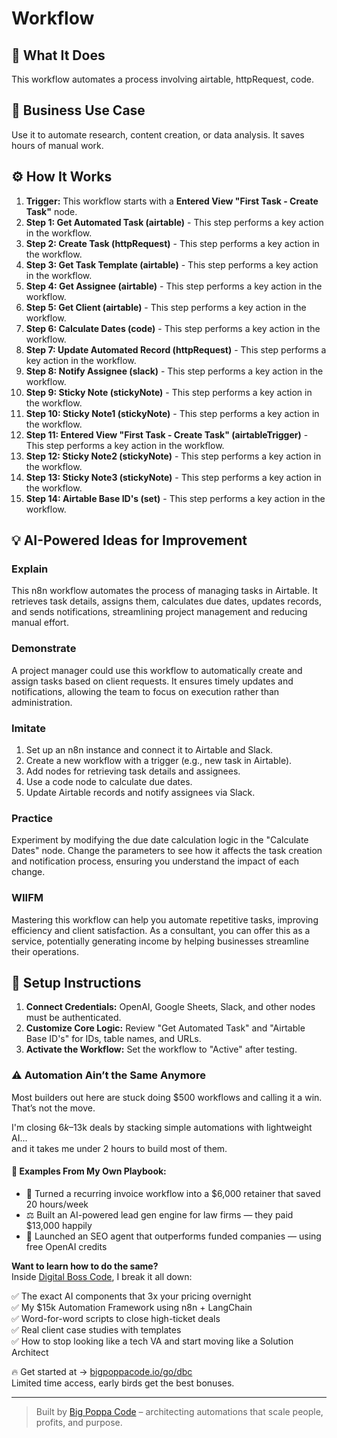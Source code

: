 # Workflow

## 🚀 What It Does
This workflow automates a process involving airtable, httpRequest, code.

## 💼 Business Use Case
Use it to automate research, content creation, or data analysis. It saves hours of manual work.

## ⚙️ How It Works
1.  **Trigger:** This workflow starts with a **Entered View  "First Task - Create Task"** node.
2. **Step 1: Get Automated Task (airtable)** - This step performs a key action in the workflow.
3. **Step 2: Create Task (httpRequest)** - This step performs a key action in the workflow.
4. **Step 3: Get Task Template (airtable)** - This step performs a key action in the workflow.
5. **Step 4: Get Assignee (airtable)** - This step performs a key action in the workflow.
6. **Step 5: Get Client (airtable)** - This step performs a key action in the workflow.
7. **Step 6: Calculate Dates (code)** - This step performs a key action in the workflow.
8. **Step 7: Update Automated Record (httpRequest)** - This step performs a key action in the workflow.
9. **Step 8: Notify Assignee (slack)** - This step performs a key action in the workflow.
10. **Step 9: Sticky Note (stickyNote)** - This step performs a key action in the workflow.
11. **Step 10: Sticky Note1 (stickyNote)** - This step performs a key action in the workflow.
12. **Step 11: Entered View  "First Task - Create Task" (airtableTrigger)** - This step performs a key action in the workflow.
13. **Step 12: Sticky Note2 (stickyNote)** - This step performs a key action in the workflow.
14. **Step 13: Sticky Note3 (stickyNote)** - This step performs a key action in the workflow.
15. **Step 14: Airtable Base ID's (set)** - This step performs a key action in the workflow.

## 💡 AI-Powered Ideas for Improvement
### Explain
This n8n workflow automates the process of managing tasks in Airtable. It retrieves task details, assigns them, calculates due dates, updates records, and sends notifications, streamlining project management and reducing manual effort.

### Demonstrate
A project manager could use this workflow to automatically create and assign tasks based on client requests. It ensures timely updates and notifications, allowing the team to focus on execution rather than administration.

### Imitate
1. Set up an n8n instance and connect it to Airtable and Slack.
2. Create a new workflow with a trigger (e.g., new task in Airtable).
3. Add nodes for retrieving task details and assignees.
4. Use a code node to calculate due dates.
5. Update Airtable records and notify assignees via Slack.

### Practice
Experiment by modifying the due date calculation logic in the "Calculate Dates" node. Change the parameters to see how it affects the task creation and notification process, ensuring you understand the impact of each change.

### WIIFM
Mastering this workflow can help you automate repetitive tasks, improving efficiency and client satisfaction. As a consultant, you can offer this as a service, potentially generating income by helping businesses streamline their operations.

## 🔧 Setup Instructions
1. **Connect Credentials:** OpenAI, Google Sheets, Slack, and other nodes must be authenticated.
2. **Customize Core Logic:** Review "Get Automated Task" and "Airtable Base ID's" for IDs, table names, and URLs.
3. **Activate the Workflow:** Set the workflow to "Active" after testing.

### ⚠️ Automation Ain’t the Same Anymore

Most builders out here are stuck doing $500 workflows and calling it a win.  
That’s not the move.  

I'm closing $6k–$13k deals by stacking simple automations with lightweight AI...  
and it takes me under 2 hours to build most of them.

#### 🧠 Examples From My Own Playbook:
- 🔁 Turned a recurring invoice workflow into a $6,000 retainer that saved 20 hours/week  
- ⚖️ Built an AI-powered lead gen engine for law firms — they paid $13,000 happily  
- 🚀 Launched an SEO agent that outperforms funded companies — using free OpenAI credits  

**Want to learn how to do the same?**  
Inside [Digital Boss Code](https://bigpoppacode.io/go/dbc), I break it all down:

✅ The exact AI components that 3x your pricing overnight  
✅ My $15k Automation Framework using n8n + LangChain  
✅ Word-for-word scripts to close high-ticket deals  
✅ Real client case studies with templates  
✅ How to stop looking like a tech VA and start moving like a Solution Architect  

🔥 Get started at → [bigpoppacode.io/go/dbc](https://bigpoppacode.io/go/dbc)  
Limited time access, early birds get the best bonuses.

---
> Built by [Big Poppa Code](https://bigpoppacode.io) – architecting automations that scale people, profits, and purpose.
